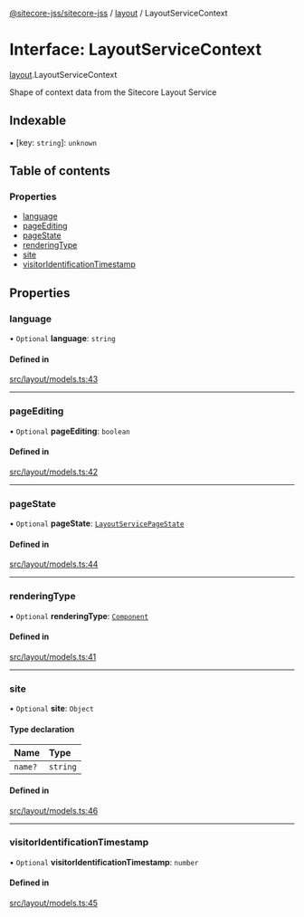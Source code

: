 [@sitecore-jss/sitecore-jss](../README.md) / [layout](../modules/layout.md) / LayoutServiceContext

# Interface: LayoutServiceContext

[layout](../modules/layout.md).LayoutServiceContext

Shape of context data from the Sitecore Layout Service

## Indexable

▪ [key: `string`]: `unknown`

## Table of contents

### Properties

- [language](layout.LayoutServiceContext.md#language)
- [pageEditing](layout.LayoutServiceContext.md#pageediting)
- [pageState](layout.LayoutServiceContext.md#pagestate)
- [renderingType](layout.LayoutServiceContext.md#renderingtype)
- [site](layout.LayoutServiceContext.md#site)
- [visitorIdentificationTimestamp](layout.LayoutServiceContext.md#visitoridentificationtimestamp)

## Properties

### language

• `Optional` **language**: `string`

#### Defined in

[src/layout/models.ts:43](https://github.com/Sitecore/jss/blob/3cda72051/packages/sitecore-jss/src/layout/models.ts#L43)

___

### pageEditing

• `Optional` **pageEditing**: `boolean`

#### Defined in

[src/layout/models.ts:42](https://github.com/Sitecore/jss/blob/3cda72051/packages/sitecore-jss/src/layout/models.ts#L42)

___

### pageState

• `Optional` **pageState**: [`LayoutServicePageState`](../enums/layout.LayoutServicePageState.md)

#### Defined in

[src/layout/models.ts:44](https://github.com/Sitecore/jss/blob/3cda72051/packages/sitecore-jss/src/layout/models.ts#L44)

___

### renderingType

• `Optional` **renderingType**: [`Component`](../enums/layout.RenderingType.md#component)

#### Defined in

[src/layout/models.ts:41](https://github.com/Sitecore/jss/blob/3cda72051/packages/sitecore-jss/src/layout/models.ts#L41)

___

### site

• `Optional` **site**: `Object`

#### Type declaration

| Name | Type |
| :------ | :------ |
| `name?` | `string` |

#### Defined in

[src/layout/models.ts:46](https://github.com/Sitecore/jss/blob/3cda72051/packages/sitecore-jss/src/layout/models.ts#L46)

___

### visitorIdentificationTimestamp

• `Optional` **visitorIdentificationTimestamp**: `number`

#### Defined in

[src/layout/models.ts:45](https://github.com/Sitecore/jss/blob/3cda72051/packages/sitecore-jss/src/layout/models.ts#L45)

